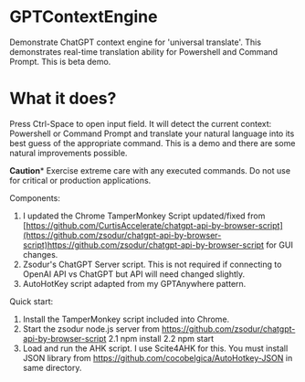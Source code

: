 # GPTContextEngine
Demonstrate ChatGPT context engine for 'universal translate'. This demonstrates real-time translation ability for Powershell and Command Prompt. 
This is beta demo. 

# What it does? 

Press Ctrl-Space to open input field. It will detect the current context: Powershell or Command Prompt and translate your natural language into its best guess 
of the appropriate command. This is a demo and there are some natural improvements possible.

**Caution*** Exercise extreme care with any executed commands. Do not use for critical or production applications.

Components:

1. I updated the Chrome TamperMonkey Script updated/fixed from [https://github.com/CurtisAccelerate/chatgpt-api-by-browser-script](https://github.com/zsodur/chatgpt-api-by-browser-script)https://github.com/zsodur/chatgpt-api-by-browser-script  for GUI changes.
2. Zsodur's ChatGPT Server script. This is not required if connecting to OpenAI API vs ChatGPT but API will need changed slightly.
3. AutoHotKey script adapted from my GPTAnywhere pattern.

Quick start:

1. Install the TamperMonkey script included into Chrome.
2. Start the zsodur node.js server from https://github.com/zsodur/chatgpt-api-by-browser-script
2.1 npm install
2.2 npm start
4. Load and run the AHK script. I use Scite4AHK for this. You must install JSON library from https://github.com/cocobelgica/AutoHotkey-JSON in same directory.



   




